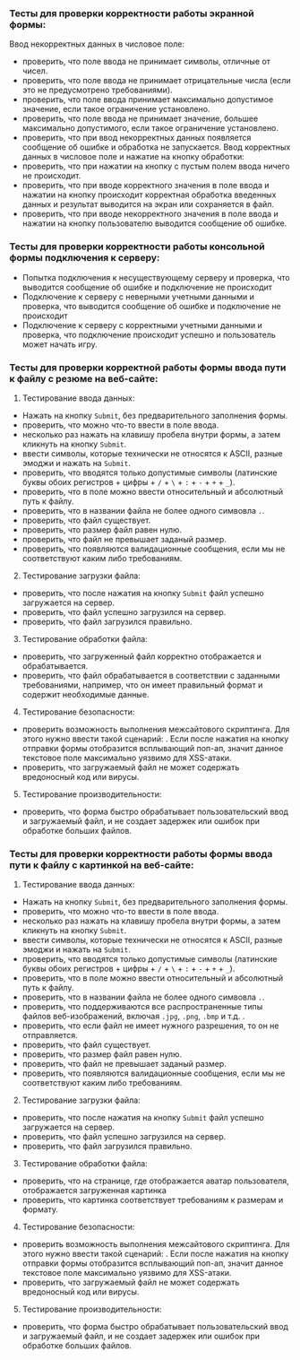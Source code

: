 ### Тесты для проверки корректности работы экранной формы:
Ввод некорректных данных в числовое поле:
- проверить, что поле ввода не принимает символы, отличные от чисел.
- проверить, что поле ввода не принимает отрицательные числа (если это не предусмотрено требованиями).
- проверить, что поле ввода принимает максимально допустимое значение, если такое ограничение установлено.
- проверить, что поле ввода не принимает значение, большее максимально допустимого, если такое ограничение установлено.
- проверить, что при ввод некорректных данных появляется сообщение об ошибке и обработка не запускается.
Ввод корректных данных в числовое поле и нажатие на кнопку обработки:
- проверить, что при нажатии на кнопку с пустым полем ввода ничего не происходит.
- проверить, что при вводе корректного значения в поле ввода и нажатии на кнопку происходит корректная обработка введенных данных и результат выводится на экран или сохраняется в файл.
- проверить, что при вводе некорректного значения в поле ввода и нажатии на кнопку пользователю выводится сообщение об ошибке.


### Тесты для проверки корректности работы консольной формы подключения к серверу:
- Попытка подключения к несуществующему серверу и проверка, что выводится сообщение об ошибке и подключение не происходит
- Подключение к серверу с неверными учетными данными и проверка, что выводится сообщение об ошибке и подключение не происходит
- Подключение к серверу с корректными учетными данными и проверка, что подключение происходит успешно и пользователь может начать игру.


### Тесты для проверки корректной работы формы ввода пути к файлу с резюме на веб-сайте:
1) Тестирование ввода данных:
- Нажать на кнопку `Submit`, без предварительного заполнения формы.
- проверить, что можно что-то ввести в поле ввода.
- несколько раз нажать на клавишу пробела внутри формы, а затем кликнуть на кнопку `Submit`.
- ввести символы, которые технически не относятся к ASCII, разные эмоджи и нажать на `Submit`.
- проверить, что вводятся только допустимые символы (латинские буквы обоих регистров + цифры + `/` + `\` + `:` + `-` + `+` + `_`).
- проверить, что в поле можно ввести  относительный и абсолютный путь к файлу.
- проверить, что в названии файла не более одного симвовла `.`.
- проверить, что файл существует.
- проверить, что размер файл равен нулю.
- проверить, что файл не превышает заданый размер.
- проверить, что появляются валидационные сообщения, если мы не соответствуют каким либо требованиям.
2) Тестирование загрузки файла:
- проверить, что после нажатия на кнопку `Submit` файл успешно загружается на сервер.
- проверить, что файл успешно загрузился на сервер.
- проверить, что файл загрузился правильно.
3) Тестирование обработки файла:
- проверить, что загруженный файл корректно отображается и обрабатывается.
- проверить, что файл обрабатывается в соответствии с заданными требованиями, например, что он имеет правильный формат и содержит необходимые данные.
4) Тестирование безопасности:
- проверить возможность выполнения межсайтового скриптинга. Для этого нужно ввести такой сценарий: <script>alert(«I hacked this!»)</script>. Если после нажатия на кнопку отправки формы отобразится всплывающий поп-ап, значит данное текстовое поле максимально уязвимо для XSS-атаки.
- проверить, что загружаемый файл не может содержать вредоносный код или вирусы.
5) Тестирование производительности:
- проверить, что форма быстро обрабатывает пользовательский ввод и загружаемый файл, и не создает задержек или ошибок при обработке больших файлов.


### Тесты для проверки корректности работы формы ввода пути к файлу с картинкой на веб-сайте:
1) Тестирование ввода данных:
- Нажать на кнопку `Submit`, без предварительного заполнения формы.
- проверить, что можно что-то ввести в поле ввода.
- несколько раз нажать на клавишу пробела внутри формы, а затем кликнуть на кнопку `Submit`.
- ввести символы, которые технически не относятся к ASCII, разные эмоджи и нажать на `Submit`.
- проверить, что вводятся только допустимые символы (латинские буквы обоих регистров + цифры + `/` + `\` + `:` + `-` + `+` + `_`).
- проверить, что в поле можно ввести  относительный и абсолютный путь к файлу.
- проверить, что в названии файла не более одного симвовла `.`.
- проверить, что поддерживаются все распространенные типы файлов веб-изображений, включая `.jpg`, `.png`, `.bmp` и т.д. .
- проверить, что если файл не имеет нужного разрешения, то он не отправляется.
- проверить, что файл существует.
- проверить, что размер файл равен нулю.
- проверить, что файл не превышает заданый размер.
- проверить, что появляются валидационные сообщения, если мы не соответствуют каким либо требованиям.
2) Тестирование загрузки файла:
- проверить, что после нажатия на кнопку `Submit` файл успешно загружается на сервер.
- проверить, что файл успешно загрузился на сервер.
- проверить, что файл загрузился правильно.
3) Тестирование обработки файла:
- проверить, что на странице, где отображается аватар пользователя, отображается загруженная картинка
- проверить, что картинка соответствует требованиям к размерам и формату.
4) Тестирование безопасности:
- проверить возможность выполнения межсайтового скриптинга. Для этого нужно ввести такой сценарий: <script>alert(«I hacked this!»)</script>. Если после нажатия на кнопку отправки формы отобразится всплывающий поп-ап, значит данное текстовое поле максимально уязвимо для XSS-атаки.
- проверить, что загружаемый файл не может содержать вредоносный код или вирусы.
5) Тестирование производительности:
- проверить, что форма быстро обрабатывает пользовательский ввод и загружаемый файл, и не создает задержек или ошибок при обработке больших файлов.


